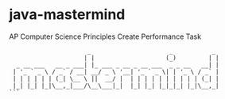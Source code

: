 # java-mastermind
AP Computer Science Principles Create Performance Task

````
                      _                      _           _
                     | |                    (_)         | |
  _ __ ___   __ _ ___| |_ ___ _ __ _ __ ___  _ _ __   __| |
 | '_ ` _ \ / _` / __| __/ _ \ '__| '_ ` _ \| | '_ \ / _` |
 | | | | | | (_| \__ \ ||  __/ |  | | | | | | | | | | (_| |
 |_| |_| |_|\__,_|___/\__\___|_|  |_| |_| |_|_|_| |_|\__,_|
```
